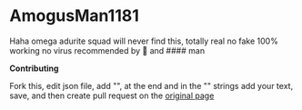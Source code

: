 # AmogusMan1181
Haha omega adurite squad will never find this, totally real no fake 100% working no virus recommended by 🧀 and #### man

**Contributing**

Fork this, edit json file, add "", at the end and in the "" strings add your text, save, and then create pull request on the [original page](https://github.com/matej118111/AmogusMan1181)

